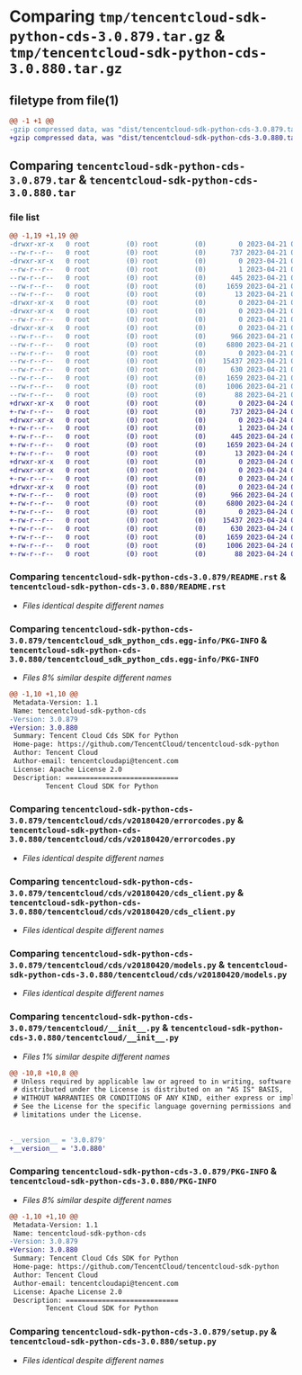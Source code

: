 # Comparing `tmp/tencentcloud-sdk-python-cds-3.0.879.tar.gz` & `tmp/tencentcloud-sdk-python-cds-3.0.880.tar.gz`

## filetype from file(1)

```diff
@@ -1 +1 @@
-gzip compressed data, was "dist/tencentcloud-sdk-python-cds-3.0.879.tar", last modified: Fri Apr 21 00:38:57 2023, max compression
+gzip compressed data, was "dist/tencentcloud-sdk-python-cds-3.0.880.tar", last modified: Mon Apr 24 02:51:23 2023, max compression
```

## Comparing `tencentcloud-sdk-python-cds-3.0.879.tar` & `tencentcloud-sdk-python-cds-3.0.880.tar`

### file list

```diff
@@ -1,19 +1,19 @@
-drwxr-xr-x   0 root         (0) root         (0)        0 2023-04-21 00:38:57.000000 tencentcloud-sdk-python-cds-3.0.879/
--rw-r--r--   0 root         (0) root         (0)      737 2023-04-21 00:38:57.000000 tencentcloud-sdk-python-cds-3.0.879/README.rst
-drwxr-xr-x   0 root         (0) root         (0)        0 2023-04-21 00:38:57.000000 tencentcloud-sdk-python-cds-3.0.879/tencentcloud_sdk_python_cds.egg-info/
--rw-r--r--   0 root         (0) root         (0)        1 2023-04-21 00:38:57.000000 tencentcloud-sdk-python-cds-3.0.879/tencentcloud_sdk_python_cds.egg-info/dependency_links.txt
--rw-r--r--   0 root         (0) root         (0)      445 2023-04-21 00:38:57.000000 tencentcloud-sdk-python-cds-3.0.879/tencentcloud_sdk_python_cds.egg-info/SOURCES.txt
--rw-r--r--   0 root         (0) root         (0)     1659 2023-04-21 00:38:57.000000 tencentcloud-sdk-python-cds-3.0.879/tencentcloud_sdk_python_cds.egg-info/PKG-INFO
--rw-r--r--   0 root         (0) root         (0)       13 2023-04-21 00:38:57.000000 tencentcloud-sdk-python-cds-3.0.879/tencentcloud_sdk_python_cds.egg-info/top_level.txt
-drwxr-xr-x   0 root         (0) root         (0)        0 2023-04-21 00:38:57.000000 tencentcloud-sdk-python-cds-3.0.879/tencentcloud/
-drwxr-xr-x   0 root         (0) root         (0)        0 2023-04-21 00:38:57.000000 tencentcloud-sdk-python-cds-3.0.879/tencentcloud/cds/
--rw-r--r--   0 root         (0) root         (0)        0 2023-04-21 00:38:57.000000 tencentcloud-sdk-python-cds-3.0.879/tencentcloud/cds/__init__.py
-drwxr-xr-x   0 root         (0) root         (0)        0 2023-04-21 00:38:57.000000 tencentcloud-sdk-python-cds-3.0.879/tencentcloud/cds/v20180420/
--rw-r--r--   0 root         (0) root         (0)      966 2023-04-21 00:38:57.000000 tencentcloud-sdk-python-cds-3.0.879/tencentcloud/cds/v20180420/errorcodes.py
--rw-r--r--   0 root         (0) root         (0)     6800 2023-04-21 00:38:57.000000 tencentcloud-sdk-python-cds-3.0.879/tencentcloud/cds/v20180420/cds_client.py
--rw-r--r--   0 root         (0) root         (0)        0 2023-04-21 00:38:57.000000 tencentcloud-sdk-python-cds-3.0.879/tencentcloud/cds/v20180420/__init__.py
--rw-r--r--   0 root         (0) root         (0)    15437 2023-04-21 00:38:57.000000 tencentcloud-sdk-python-cds-3.0.879/tencentcloud/cds/v20180420/models.py
--rw-r--r--   0 root         (0) root         (0)      630 2023-04-21 00:38:57.000000 tencentcloud-sdk-python-cds-3.0.879/tencentcloud/__init__.py
--rw-r--r--   0 root         (0) root         (0)     1659 2023-04-21 00:38:57.000000 tencentcloud-sdk-python-cds-3.0.879/PKG-INFO
--rw-r--r--   0 root         (0) root         (0)     1006 2023-04-21 00:38:57.000000 tencentcloud-sdk-python-cds-3.0.879/setup.py
--rw-r--r--   0 root         (0) root         (0)       88 2023-04-21 00:38:57.000000 tencentcloud-sdk-python-cds-3.0.879/setup.cfg
+drwxr-xr-x   0 root         (0) root         (0)        0 2023-04-24 02:51:23.000000 tencentcloud-sdk-python-cds-3.0.880/
+-rw-r--r--   0 root         (0) root         (0)      737 2023-04-24 02:51:23.000000 tencentcloud-sdk-python-cds-3.0.880/README.rst
+drwxr-xr-x   0 root         (0) root         (0)        0 2023-04-24 02:51:23.000000 tencentcloud-sdk-python-cds-3.0.880/tencentcloud_sdk_python_cds.egg-info/
+-rw-r--r--   0 root         (0) root         (0)        1 2023-04-24 02:51:23.000000 tencentcloud-sdk-python-cds-3.0.880/tencentcloud_sdk_python_cds.egg-info/dependency_links.txt
+-rw-r--r--   0 root         (0) root         (0)      445 2023-04-24 02:51:23.000000 tencentcloud-sdk-python-cds-3.0.880/tencentcloud_sdk_python_cds.egg-info/SOURCES.txt
+-rw-r--r--   0 root         (0) root         (0)     1659 2023-04-24 02:51:23.000000 tencentcloud-sdk-python-cds-3.0.880/tencentcloud_sdk_python_cds.egg-info/PKG-INFO
+-rw-r--r--   0 root         (0) root         (0)       13 2023-04-24 02:51:23.000000 tencentcloud-sdk-python-cds-3.0.880/tencentcloud_sdk_python_cds.egg-info/top_level.txt
+drwxr-xr-x   0 root         (0) root         (0)        0 2023-04-24 02:51:23.000000 tencentcloud-sdk-python-cds-3.0.880/tencentcloud/
+drwxr-xr-x   0 root         (0) root         (0)        0 2023-04-24 02:51:23.000000 tencentcloud-sdk-python-cds-3.0.880/tencentcloud/cds/
+-rw-r--r--   0 root         (0) root         (0)        0 2023-04-24 02:51:23.000000 tencentcloud-sdk-python-cds-3.0.880/tencentcloud/cds/__init__.py
+drwxr-xr-x   0 root         (0) root         (0)        0 2023-04-24 02:51:23.000000 tencentcloud-sdk-python-cds-3.0.880/tencentcloud/cds/v20180420/
+-rw-r--r--   0 root         (0) root         (0)      966 2023-04-24 02:51:23.000000 tencentcloud-sdk-python-cds-3.0.880/tencentcloud/cds/v20180420/errorcodes.py
+-rw-r--r--   0 root         (0) root         (0)     6800 2023-04-24 02:51:23.000000 tencentcloud-sdk-python-cds-3.0.880/tencentcloud/cds/v20180420/cds_client.py
+-rw-r--r--   0 root         (0) root         (0)        0 2023-04-24 02:51:23.000000 tencentcloud-sdk-python-cds-3.0.880/tencentcloud/cds/v20180420/__init__.py
+-rw-r--r--   0 root         (0) root         (0)    15437 2023-04-24 02:51:23.000000 tencentcloud-sdk-python-cds-3.0.880/tencentcloud/cds/v20180420/models.py
+-rw-r--r--   0 root         (0) root         (0)      630 2023-04-24 02:51:23.000000 tencentcloud-sdk-python-cds-3.0.880/tencentcloud/__init__.py
+-rw-r--r--   0 root         (0) root         (0)     1659 2023-04-24 02:51:23.000000 tencentcloud-sdk-python-cds-3.0.880/PKG-INFO
+-rw-r--r--   0 root         (0) root         (0)     1006 2023-04-24 02:51:23.000000 tencentcloud-sdk-python-cds-3.0.880/setup.py
+-rw-r--r--   0 root         (0) root         (0)       88 2023-04-24 02:51:23.000000 tencentcloud-sdk-python-cds-3.0.880/setup.cfg
```

### Comparing `tencentcloud-sdk-python-cds-3.0.879/README.rst` & `tencentcloud-sdk-python-cds-3.0.880/README.rst`

 * *Files identical despite different names*

### Comparing `tencentcloud-sdk-python-cds-3.0.879/tencentcloud_sdk_python_cds.egg-info/PKG-INFO` & `tencentcloud-sdk-python-cds-3.0.880/tencentcloud_sdk_python_cds.egg-info/PKG-INFO`

 * *Files 8% similar despite different names*

```diff
@@ -1,10 +1,10 @@
 Metadata-Version: 1.1
 Name: tencentcloud-sdk-python-cds
-Version: 3.0.879
+Version: 3.0.880
 Summary: Tencent Cloud Cds SDK for Python
 Home-page: https://github.com/TencentCloud/tencentcloud-sdk-python
 Author: Tencent Cloud
 Author-email: tencentcloudapi@tencent.com
 License: Apache License 2.0
 Description: ============================
         Tencent Cloud SDK for Python
```

### Comparing `tencentcloud-sdk-python-cds-3.0.879/tencentcloud/cds/v20180420/errorcodes.py` & `tencentcloud-sdk-python-cds-3.0.880/tencentcloud/cds/v20180420/errorcodes.py`

 * *Files identical despite different names*

### Comparing `tencentcloud-sdk-python-cds-3.0.879/tencentcloud/cds/v20180420/cds_client.py` & `tencentcloud-sdk-python-cds-3.0.880/tencentcloud/cds/v20180420/cds_client.py`

 * *Files identical despite different names*

### Comparing `tencentcloud-sdk-python-cds-3.0.879/tencentcloud/cds/v20180420/models.py` & `tencentcloud-sdk-python-cds-3.0.880/tencentcloud/cds/v20180420/models.py`

 * *Files identical despite different names*

### Comparing `tencentcloud-sdk-python-cds-3.0.879/tencentcloud/__init__.py` & `tencentcloud-sdk-python-cds-3.0.880/tencentcloud/__init__.py`

 * *Files 1% similar despite different names*

```diff
@@ -10,8 +10,8 @@
 # Unless required by applicable law or agreed to in writing, software
 # distributed under the License is distributed on an "AS IS" BASIS,
 # WITHOUT WARRANTIES OR CONDITIONS OF ANY KIND, either express or implied.
 # See the License for the specific language governing permissions and
 # limitations under the License.
 
 
-__version__ = '3.0.879'
+__version__ = '3.0.880'
```

### Comparing `tencentcloud-sdk-python-cds-3.0.879/PKG-INFO` & `tencentcloud-sdk-python-cds-3.0.880/PKG-INFO`

 * *Files 8% similar despite different names*

```diff
@@ -1,10 +1,10 @@
 Metadata-Version: 1.1
 Name: tencentcloud-sdk-python-cds
-Version: 3.0.879
+Version: 3.0.880
 Summary: Tencent Cloud Cds SDK for Python
 Home-page: https://github.com/TencentCloud/tencentcloud-sdk-python
 Author: Tencent Cloud
 Author-email: tencentcloudapi@tencent.com
 License: Apache License 2.0
 Description: ============================
         Tencent Cloud SDK for Python
```

### Comparing `tencentcloud-sdk-python-cds-3.0.879/setup.py` & `tencentcloud-sdk-python-cds-3.0.880/setup.py`

 * *Files identical despite different names*

